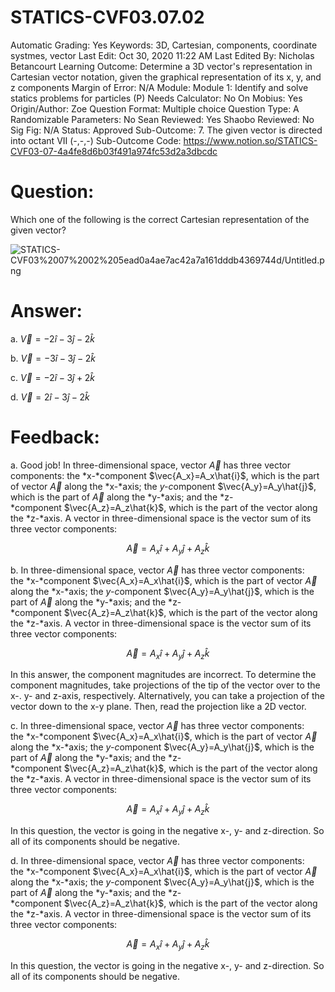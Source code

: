# STATICS-CVF03.07.02

Automatic Grading: Yes
Keywords: 3D, Cartesian, components, coordinate systmes, vector
Last Edit: Oct 30, 2020 11:22 AM
Last Edited By: Nicholas Betancourt
Learning Outcome: Determine a 3D vector's representation in Cartesian vector notation, given the graphical representation of its x, y, and z components
Margin of Error: N/A
Module: Module 1: Identify and solve statics problems for particles (P)
Needs Calculator: No
On Mobius: Yes
Origin/Author: Zoe
Question Format: Multiple choice
Question Type: A
Randomizable Parameters: No
Sean Reviewed: Yes
Shaobo Reviewed: No
Sig Fig: N/A
Status: Approved
Sub-Outcome: 7. The given vector is directed into octant VII  (-,-,-)
Sub-Outcome Code: https://www.notion.so/STATICS-CVF03-07-4a4fe8d6b03f491a974fc53d2a3dbcdc

# Question:

Which one of the following is the correct Cartesian representation of the given vector?

![STATICS-CVF03%2007%2002%205ead0a4ae7ac42a7a161dddb4369744d/Untitled.png](STATICS-CVF03%2007%2002%205ead0a4ae7ac42a7a161dddb4369744d/Untitled.png)

# Answer:

a. $\vec{V}=-2\hat{i}-3\hat{j}-2\hat{k}$

b. $\vec{V}=-3\hat{i}-3\hat{j}-2\hat{k}$

c. $\vec{V}=-2\hat{i}-3\hat{j}+2\hat{k}$

d. $\vec{V}=2\hat{i}-3\hat{j}-2\hat{k}$

# Feedback:

a. Good job! In three-dimensional space, vector $\vec{A}$ has three vector components: the *x-*component $\vec{A_x}=A_x\hat{i}$, which is the part of vector $\vec{A}$ along the *x-*axis; the *y-c*omponent $\vec{A_y}=A_y\hat{j}$, which is the part of $\vec{A}$ along the *y-*axis; and the *z-*component $\vec{A_z}=A_z\hat{k}$, which is the part of the vector along the *z-*axis. A vector in three-dimensional space is the vector sum of its three vector components:

$$\vec{A}=A_x\hat{i}+A_y\hat{j}+A_z\hat{k}$$

b. In three-dimensional space, vector $\vec{A}$ has three vector components: the *x-*component $\vec{A_x}=A_x\hat{i}$, which is the part of vector $\vec{A}$ along the *x-*axis; the *y-c*omponent $\vec{A_y}=A_y\hat{j}$, which is the part of $\vec{A}$ along the *y-*axis; and the *z-*component $\vec{A_z}=A_z\hat{k}$, which is the part of the vector along the *z-*axis. A vector in three-dimensional space is the vector sum of its three vector components:

$$\vec{A}=A_x\hat{i}+A_y\hat{j}+A_z\hat{k}$$

In this answer, the component magnitudes are incorrect.  To determine the component magnitudes, take projections of the tip of the vector over to the x-. y- and z-axis, respectively.  Alternatively, you can take a projection of the vector down to the x-y plane. Then, read the projection like a 2D vector.

c. In three-dimensional space, vector $\vec{A}$ has three vector components: the *x-*component $\vec{A_x}=A_x\hat{i}$, which is the part of vector $\vec{A}$ along the *x-*axis; the *y-c*omponent $\vec{A_y}=A_y\hat{j}$, which is the part of $\vec{A}$ along the *y-*axis; and the *z-*component $\vec{A_z}=A_z\hat{k}$, which is the part of the vector along the *z-*axis. A vector in three-dimensional space is the vector sum of its three vector components:

$$\vec{A}=A_x\hat{i}+A_y\hat{j}+A_z\hat{k}$$

In this question, the vector is going in the negative x-, y- and z-direction. So all of its components should be negative.

d. In three-dimensional space, vector $\vec{A}$ has three vector components: the *x-*component $\vec{A_x}=A_x\hat{i}$, which is the part of vector $\vec{A}$ along the *x-*axis; the *y-c*omponent $\vec{A_y}=A_y\hat{j}$, which is the part of $\vec{A}$ along the *y-*axis; and the *z-*component $\vec{A_z}=A_z\hat{k}$, which is the part of the vector along the *z-*axis. A vector in three-dimensional space is the vector sum of its three vector components:

$$\vec{A}=A_x\hat{i}+A_y\hat{j}+A_z\hat{k}$$

In this question, the vector is going in the negative x-, y- and z-direction. So all of its components should be negative.